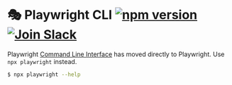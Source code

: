 # 🎭 Playwright CLI  [![npm version](https://img.shields.io/npm/v/playwright-cli.svg?style=flat)](https://www.npmjs.com/package/playwright-cli) [![Join Slack](https://img.shields.io/badge/join-slack-infomational)](https://join.slack.com/t/playwright/shared_invite/enQtOTEyMTUxMzgxMjIwLThjMDUxZmIyNTRiMTJjNjIyMzdmZDA3MTQxZWUwZTFjZjQwNGYxZGM5MzRmNzZlMWI5ZWUyOTkzMjE5Njg1NDg)

Playwright [Command Line Interface](https://playwright.dev/docs/next/cli) has moved directly to Playwright. Use `npx playwright` instead.

```sh
$ npx playwright --help
```

